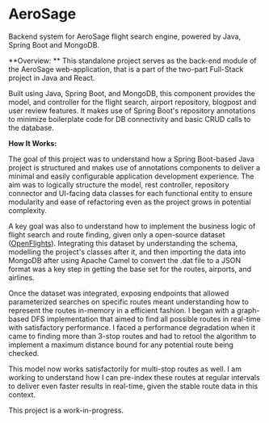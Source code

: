# AeroSage
Backend system for AeroSage flight search engine, powered by Java, Spring Boot and MongoDB.

**Overview: **
This standalone project serves as the back-end module of the AeroSage web-application, that is a part of the two-part Full-Stack project in Java and React.

Built using Java, Spring Boot, and MongoDB, this component provides the model, and controller for the flight search, airport repository, blogpost and user review features. It makes use of Spring Boot's repository annotations to minimize boilerplate code for DB connectivity and basic CRUD calls to the database.

**How It Works:**

The goal of this project was to understand how a Spring Boot-based Java project is structured and makes use of annotations components to deliver a minimal and easily configurable application development experience. The aim was to logically structure the model, rest controller, repository connector and UI-facing data classes for each functional entity to ensure modularity and ease of refactoring even as the project grows in potential complexity.

A key goal was also to understand how to implement the business logic of flight search and route finding, given only a open-source dataset ([OpenFlights](https://openflights.org/)). Integrating this dataset by understanding the schema, modelling the project's classes after it, and then importing the data into MongoDB after using Apache Camel to convert the .dat file to a JSON format was a key step in getting the base set for the routes, airports, and airlines.

Once the dataset was integrated, exposing endpoints that allowed parameterized searches on specific routes meant understanding how to represent the routes in-memory in a efficient fashion. I began with a graph-based DFS implementation that aimed to find all possible routes in real-time with satisfactory performance. I faced a performance degradation when it came to finding more than 3-stop routes and had to retool the algorithm to implement a maximum distance bound for any potential route being checked.

This model now works satisfactorily for multi-stop routes as well. I am working to understand how I can pre-index these routes at regular intervals to deliver even faster results in real-time, given the stable route data in this context.

This project is a work-in-progress.
